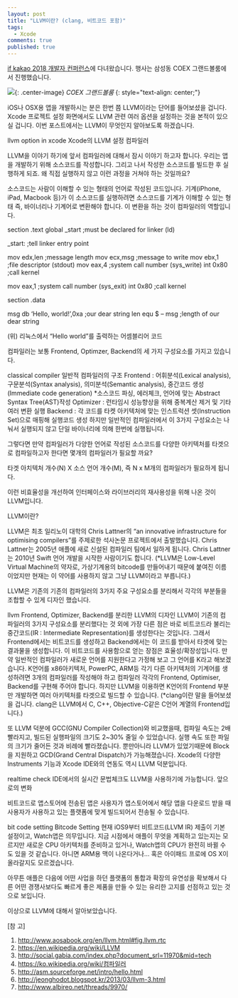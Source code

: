 ```yaml
---
layout: post
title: "LLVM이란? (clang, 비트코드 포함)"
tags: 
  - Xcode
comments: true
published: true
---
```


[if kakao 2018 개발자 컨퍼런스](https://if.kakao.com)에 다녀왔습니다.
행사는 삼성동 COEX 그랜드볼룸에서 진행했습니다.

![](https://farm2.staticflickr.com/1900/44483742701_9980ca3ab0_k.jpg){: .center-image}
*COEX 그랜드볼룸*
{: style="text-align: center;"}


iOS나 OSX용 앱을 개발하시는 분은 한번 쯤 LLVM이라는 단어를 들어보셨을 겁니다. Xcode 프로젝트 설정 화면에서도 LLVM 관련 여러 옵션을 설정하는 것을 본적이 있으실 겁니다. 이번 포스트에서는 LLVM이 무엇인지 알아보도록 하겠습니다.

llvm option in xcode
Xcode의 LLVM 설정
컴파일러

LLVM을 이야기 하기에 앞서 컴파일러에 대해서 잠시 이야기 하고자 합니다. 우리는 앱을 개발하기 위해 소스코드를 작성합니다. 그리고 나서 작성한 소스코드를 빌드한 후 실행하게 되죠. 왜 직접 실행하지 않고 이런 과정을 거쳐야 하는 것일까요?

소스코드는 사람이 이해할 수 있는 형태의 언어로 작성된 코드입니다. 기계(iPhone, iPad, Macbook 등)가 이 소스코드를 실행하려면 소스코드를 기계가 이해할 수 있는 형태 즉, 바이너리나 기계어로 변환해야 합니다. 이 변환을 하는 것이 컴파일러의 역할입니다.

section .text
global _start ;must be declared for linker (ld)

_start: ;tell linker entry point

mov edx,len ;message length
mov ecx,msg ;message to write
mov ebx,1 ;file descriptor (stdout)
mov eax,4 ;system call number (sys_write)
int 0x80 ;call kernel

mov eax,1 ;system call number (sys_exit)
int 0x80 ;call kernel

section .data

msg db ‘Hello, world!’,0xa ;our dear string
len equ $ – msg ;length of our dear string

(위) 리눅스에서 “Hello world”를 출력하는 어셈블리어 코드

컴파일러는 보통 Frontend, Optimzer, Backend의 세 가지 구성요소를 가지고 있습니다.

classical compiler
일반적 컴파일러의 구조
Frontend : 어휘분석(Lexical analysis), 구문분석(Syntax analysis), 의미분석(Semantic analysis), 중간코드 생성(Immediate code generation)
*소스코드 파싱, 에러체크, 언어에 맞는 Abstract Syntax Tree(AST)작성
Optimizer : 런타임시 성능향상을 위해 중복계산 제거 및 기타 여러 변환 실행
Backend : 각 코드를 타켓 아키텍처에 맞는 인스트럭션 셋(Instruction Set)으로 매핑해 실행코드 생성
하지만 일반적인 컴파일러에서 이 3가지 구성요소는 나눠서 실행되지 않고 단일 바이너리에 의해 한번에 실행됩니다.

그렇다면 만약 컴파일러가 다양한 언어로 작성된 소스코드를 다양한 아키텍처를 타겟으로 컴파일하고자 한다면 몇개의 컴파일러가 필요할 까요?

타겟 아치텍처 개수(N) X 소스 언어 개수(M), 즉 N x M개의 컴파일러가 필요하게 됩니다.

이런 비효율성을 개선하여 인터페이스와 라이브러리의 재사용성을 위해 나온 것이 LLVM입니다.

LLVM이란?

LLVM은 최초 일리노이 대학의 Chris Lattner의 “an innovative infrastructure for optimising compilers”를 주제로한 석사논문 프로젝트에서 출발했습니다. Chris Lattner는 2005년 애플에 새로 신설된 컴파일러 팀에서 일하게 됩니다. Chris Lattner는 2010년 Swift 언어 개발을 시작한 사람이기도 합니다.
(*LLVM은 Low-Level Virtual Machine의 약자로, 가상기계용의 bitcode를 만들어내기 때문에 붙여진 이름이었지만 현재는 이 약어를 사용하지 않고 그냥 LLVM이라고 부릅니다.)

LLVM은 기존의 기존의 컴파일러의 3가지 주요 구성요소를 분리해서 각각의 부분들을 조합할 수 있게 디자인 했습니다.

llvm
Frontend, Optimizer, Backend를 분리한 LLVM의 디자인
LLVM이 기존의 컴파일러의 3가지 구성요소를 분리했다는 것 외에 가장 다른 점은 바로 비트코드라 불리는 중간코드(IR : Intermediate Representation)를 생성한다는 것입니다. 그래서 Frontend에서는 비트코드를 생성하고 Backend에서는 이 코드를 받아서 타겟에 맞는 결과물을 생성합니다. 이 비트코드를 사용함으로 얻는 장점은 효율성/확장성입니다.
만약 일반적인 컴파일러가 새로운 언어를 지원한다고 가정해 보고 그 언어를 K라고 해보겠습니다. K언어를 x86아키텍처, PowerPC, ARM등 각기 다른 아키텍처의 기계어를 생성하려면 3개의 컴파일러를 작성해야 하고 컴파일러 각각의 Frontend, Optimiser, Backend를 구현해 주어야 합니다. 하지만 LLVM을 이용하면 K언어의 Frontend 부분만 개발하면 여러 아키텍처를 타겟으로 빌드할 수 있습니다.
(*clang이란 말을 들어보셨을 겁니다. clang은 LLVM에서 C, C++, Objective-C같은 C언어 계열의 Frontend입니다.)

또 LLVM 덕분에 GCC(GNU Compiler Collection)와 비교했을때, 컴파일 속도는 2배 빨라지고, 빌드된 실행파일의 크기도 2~30% 줄일 수 있었습니다. 실행 속도 또한 파일의 크기가 줄어든 것과 비례에 빨라졌습니다. 뿐만아니라 LLVM가 있었기때문에 Block을 지원하고 GCD(Grand Central Dispatch)가 가능해졌습니다. Xcode의 다양한 Instruments 기능과 Xcode IDE와의 연동도 역시 LLVM 덕분입니다.

realtime check
IDE에서의 실시간 문법체크도 LLVM을 사용하기에 가능합니다.
앞으로의 변화

비트코드로 앱스토어에 전송된 앱은 사용자가 앱스토어에서 해당 앱을 다운로드 받을 때 사용자가 사용하고 있는 플랫폼에 맞게 빌드되어서 전송될 수 있습니다.

bit code setting
Bitcode Setting
현재 iOS9부터 비트코드(LLVM IR) 제출이 기본 설정이고, Watch앱은 의무입니다. 지금 시점에서 애플이 무엇을 계획하고 있는지는 모르지만 새로운 CPU 아키텍처를 준비하고 있거나, Watch앱의 CPU가 완전히 바뀔 수도 있을 것 같습니다. 아니면 ARM용 맥이 나온다거나… 혹은 아이패드 프로에 OS X이 올라갈지도 모르겠습니다.

아무튼 애플은 다음에 어떤 사업을 하던 플랫폼의 통합과 확장의 유연성을 확보해서 다른 어떤 경쟁사보다도 빠르게 좋은 제품을 만들 수 있는 유리한 고지를 선점하고 있는 것으로 보입니다.

이상으로 LLVM에 대해서 알아보았습니다.

[참  고]
1. http://www.aosabook.org/en/llvm.html#fig.llvm.rtc
2. https://en.wikipedia.org/wiki/LLVM
3. http://social.gabia.com/index.php?document_srl=11970&mid=tech
4. https://ko.wikipedia.org/wiki/컴파일러
5. http://asm.sourceforge.net/intro/hello.html
6. http://jeonghodot.blogspot.kr/2013/03/llvm-3.html
7. http://www.albireo.net/threads/9970/